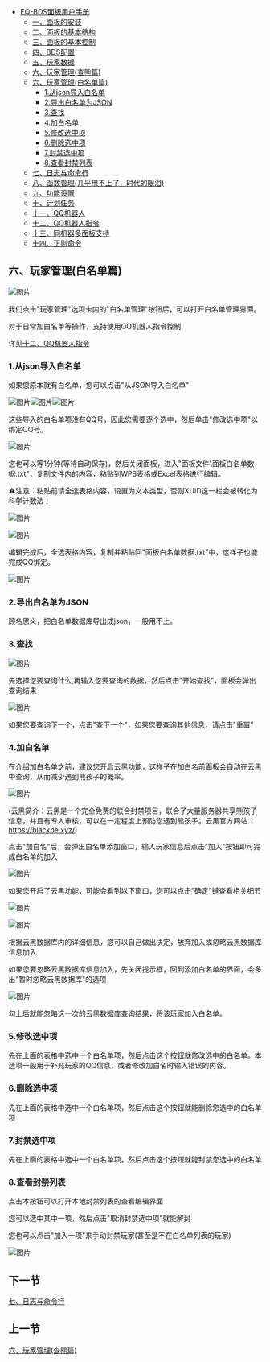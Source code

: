 <!-- no toc -->
- [EQ-BDS面板用户手册](./旧版专用EQ面板用户手册.md)
  - [一、面板的安装](./一面板的安装.md)
  - [二、面板的基本结构](./二面板的基本结构.md)
  - [三、面板的基本控制](./三面板的基本控制.md)
  - [四、BDS配置](./四bds配置.md)
  - [五、玩家数据](./五玩家数据.md)
  - [六、玩家管理(查熊篇)](./六玩家管理查熊篇.md)
  - [六、玩家管理(白名单篇)](./六玩家管理白名单篇.md)
    - [1.从json导入白名单](#1从json导入白名单)
    - [2.导出白名单为JSON](#2导出白名单为json)
    - [3.查找](#3查找)
    - [4.加白名单](#4加白名单)
    - [5.修改选中项](#5修改选中项)
    - [6.删除选中项](#6删除选中项)
    - [7.封禁选中项](#7封禁选中项)
    - [8.查看封禁列表](#8查看封禁列表)
  - [七、日志与命令行](./七日志与命令行.md)
  - [八、函数管理(几乎用不上了，时代的眼泪)](./八函数管理几乎用不上了时代的眼泪.md)
  - [九、功能设置](./九功能设置.md)
  - [十、计划任务](./十计划任务.md)
  - [十一、QQ机器人](./十一qq机器人.md)
  - [十二、QQ机器人指令](./十二qq机器人指令.md)
  - [十三、同机器多面板支持](./十三同机器多面板支持.md)
  - [十四、正则命令](./十四正则命令.md)

## 六、玩家管理(白名单篇)

![图片](./images/28456778.png)

我们点击"玩家管理"选项卡内的"白名单管理"按钮后，可以打开白名单管理界面。

对于日常加白名单等操作，支持使用QQ机器人指令控制

详见[十二、QQ机器人指令](./十二qq机器人指令.md)

### 1.从json导入白名单

如果您原本就有白名单，您可以点击"从JSON导入白名单"

![图片](./images/28456779.png)![图片](./images/28456780.png)![图片](./images/28456781.png)

这些导入的白名单项没有QQ号，因此您需要逐个选中，然后单击"修改选中项"以绑定QQ号。

![图片](./images/28456782.png)

您也可以等1分钟(等待自动保存)，然后关闭面板，进入"面板文件\\面板白名单数据.txt"，复制文件内的内容，粘贴到WPS表格或Excel表格进行编辑。

⚠注意：粘贴前请全选表格内容，设置为文本类型，否则XUID这一栏会被转化为科学计数法！

![图片](./images/28456783.png)

![图片](./images/28456784.png)

编辑完成后，全选表格内容，复制并粘贴回"面板白名单数据.txt"中，这样子也能完成QQ绑定。

![图片](./images/28456785.png)

### 2.导出白名单为JSON

顾名思义，把白名单数据库导出成json，一般用不上。

### 3.查找

![图片](./images/28456786.png)

先选择您要查询什么,再输入您要查询的数据，然后点击"开始查找"，面板会弹出查询结果

![图片](./images/28456787.png)

如果您要查询下一个，点击"查下一个"，如果您要查询其他信息，请点击"重置"

### 4.加白名单

在介绍加白名单之前，建议您开启云黑功能，这样子在加白名前面板会自动在云黑中查询，从而减少遇到熊孩子的概率。

![图片](./images/28456789.png)

(云黑简介：云黑是一个完全免费的联合封禁项目，联合了大量服务器共享熊孩子信息，并且有专人审核，可以在一定程度上预防您遇到熊孩子。云黑官方网站：https://blackbe.xyz/)

点击"加白名"后，会弹出白名单添加窗口，输入玩家信息后点击"加入"按钮即可完成白名单的加入

![图片](./images/28456790.png)

如果您开启了云黑功能，可能会看到以下窗口，您可以点击"确定"键查看相关细节

![图片](./images/28456791.png)

![图片](./images/28456792.png)

根据云黑数据库内的详细信息，您可以自己做出决定，放弃加入或忽略云黑数据库信息加入

如果您要忽略云黑数据库信息加入，先关闭提示框，回到添加白名单的界面，会多出"暂时忽略云黑数据库"的选项

![图片](./images/28456793.png)

勾上后就能忽略这一次的云黑数据库查询结果，将该玩家加入白名单。

### 5.修改选中项

先在上面的表格中选中一个白名单项，然后点击这个按钮就修改选中的白名单。本选项一般用于补充玩家的QQ信息，或者修改加白名时输入错误的内容。

### 6.删除选中项

先在上面的表格中选中一个白名单项，然后点击这个按钮就能删除您选中的白名单项

### 7.封禁选中项

先在上面的表格中选中一个白名单项，然后点击这个按钮就能封禁您选中的白名单

### 8.查看封禁列表

点击本按钮可以打开本地封禁列表的查看编辑界面

您可以选中其中一项，然后点击"取消封禁选中项"就能解封

您也可以点击"加入一项"来手动封禁玩家(甚至是不在白名单列表的玩家)

![图片](./images/28456794.png)

## 下一节

[七、日志与命令行](./七日志与命令行.md)

## 上一节

[六、玩家管理(查熊篇)](./六玩家管理查熊篇.md)